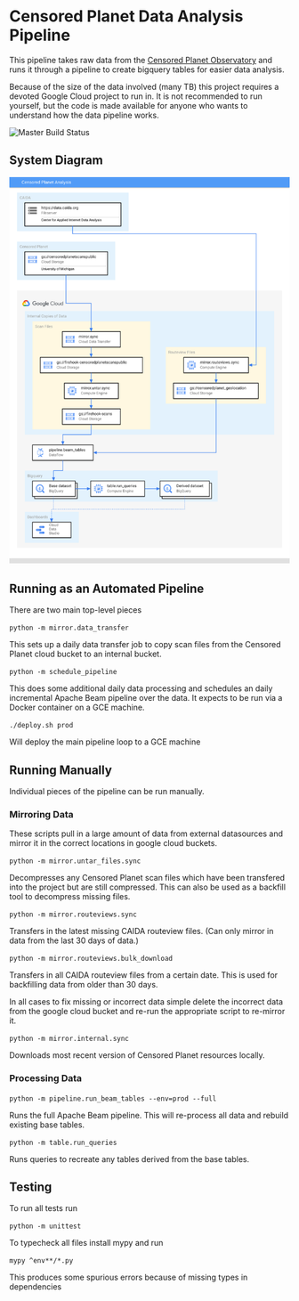 # Censored Planet Data Analysis Pipeline

This pipeline takes raw data from the
[Censored Planet Observatory](https://censoredplanet.org/data/raw) and runs it
through a pipeline to create bigquery tables for easier data analysis.

Because of the size of the data involved (many TB) this project requires a
devoted Google Cloud project to run in. It is not recommended to run yourself,
but the code is made available for anyone who wants to understand how the data
pipeline works.

![Master Build Status](https://github.com/Jigsaw-Code/censoredplanet-analysis/workflows/build/badge.svg?branch=master)

## System Diagram

![System Diagram](system-diagram.svg)

## Running as an Automated Pipeline

There are two main top-level pieces

`python -m mirror.data_transfer`

This sets up a daily data transfer job to copy scan files from the Censored
Planet cloud bucket to an internal bucket.

`python -m schedule_pipeline`

This does some additional daily data processing and schedules an daily
incremental Apache Beam pipeline over the data. It expects to be run via a
Docker container on a GCE machine.

`./deploy.sh prod`

Will deploy the main pipeline loop to a GCE machine

## Running Manually

Individual pieces of the pipeline can be run manually.

### Mirroring Data

These scripts pull in a large amount of data from external datasources and
mirror it in the correct locations in google cloud buckets.

`python -m mirror.untar_files.sync`

Decompresses any Censored Planet scan files which have been transfered into the
project but are still compressed. This can also be used as a backfill tool to
decompress missing files.

`python -m mirror.routeviews.sync`

Transfers in the latest missing CAIDA routeview files. (Can only mirror in data
from the last 30 days of data.)

`python -m mirror.routeviews.bulk_download`

Transfers in all CAIDA routeview files from a certain date. This is used for
backfilling data from older than 30 days.

In all cases to fix missing or incorrect data simple delete the incorrect data
from the google cloud bucket and re-run the appropriate script to re-mirror it.

`python -m mirror.internal.sync`

Downloads most recent version of Censored Planet resources locally.

### Processing Data

`python -m pipeline.run_beam_tables --env=prod --full`

Runs the full Apache Beam pipeline. This will re-process all data and rebuild
existing base tables.

`python -m table.run_queries`

Runs queries to recreate any tables derived from the base tables.

## Testing

To run all tests run

`python -m unittest`

To typecheck all files install mypy and run

`mypy ^env**/*.py`

This produces some spurious errors because of missing types in dependencies
